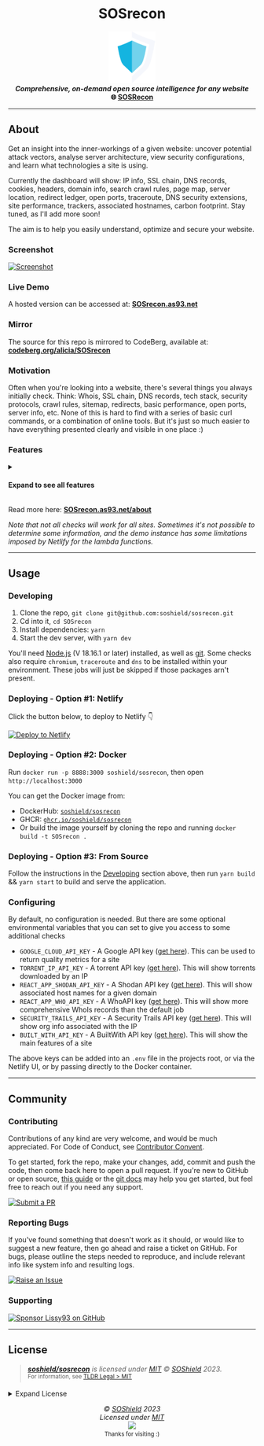 <h1 align="center">SOSrecon</h1>


<p align="center">
<img src="public/logo.png" width="96" /><br />
<b><i>Comprehensive, on-demand open source intelligence for any website</i></b>
<br />
<b>🌐 <a href="https://recon.soshield.org">SOSRecon</a></b><br />

</p>

---

## About
Get an insight into the inner-workings of a given website: uncover potential attack vectors, analyse server architecture, view security configurations, and learn what technologies a site is using.

Currently the dashboard will show: IP info, SSL chain, DNS records, cookies, headers, domain info, search crawl rules, page map, server location, redirect ledger, open ports, traceroute, DNS security extensions, site performance, trackers, associated hostnames, carbon footprint. Stay tuned, as I'll add more soon!

The aim is to help you easily understand, optimize and secure your website.

### Screenshot
[![Screenshot](https://raw.githubusercontent.com/soshield/sosrecon/master/.github/screenshots/SOSrecon-screenshot7.png)](https://SOSrecon.as93.net/)

### Live Demo
A hosted version can be accessed at: **[SOSrecon.as93.net](https://recon.soshield.org)**

### Mirror
The source for this repo is mirrored to CodeBerg, available at: **[codeberg.org/alicia/SOSrecon](https://codeberg.org/alicia/SOSrecon)**

### Motivation
Often when you're looking into a website, there's several things you always initially check.
Think: Whois, SSL chain, DNS records, tech stack, security protocols, crawl rules, sitemap, redirects, basic performance, open ports, server info, etc.
None of this is hard to find with a series of basic curl commands, or a combination of online tools. But it's just so much easier to have everything presented clearly and visible in one place :)

### Features

<details>
<summary><h4>Expand to see all features</h4></summary>

<sup>**Note** _this list needs updating, many more jobs have been added since..._</sup>

<details>
<summary><b>IP Address</b></summary>

<img width="300" src="./screenshots/wc_ip-adress.png" align="right" />

###### Description
The IP Address task involves mapping the user provided URL to its corresponding IP address through a process known as Domain Name System (DNS) resolution. An IP address is a unique identifier given to every device on the Internet, and when paired with a domain name, it allows for accurate routing of online requests and responses.

###### Use Cases
Identifying the IP address of a domain can be incredibly valuable for OSINT purposes. This information can aid in creating a detailed map of a target's network infrastructure, pinpointing the physical location of a server, identifying the hosting service, and even discovering other domains that are hosted on the same IP address. In cybersecurity, it's also useful for tracking the sources of attacks or malicious activities.

###### Useful Links
- [https://en.wikipedia.org/wiki/IP_address](https://en.wikipedia.org/wiki/IP_address)
- [https://tools.ietf.org/html/rfc791](https://tools.ietf.org/html/rfc791)
- [https://www.cloudflare.com/learning/dns/what-is-dns/](https://www.cloudflare.com/learning/dns/what-is-dns/)
- [https://www.whois.com/whois-lookup](https://www.whois.com/whois-lookup)

</details>
<details>
<summary><b>SSL</b></summary>

<img width="300" src="https://i.ibb.co/kB7LsV1/wc-ssl.png?" align="right" />

###### Description
The SSL task involves checking if the site has a valid Secure Sockets Layer (SSL) certificate. SSL is a protocol for establishing authenticated and encrypted links between networked computers. It's commonly used for securing communications over the internet, such as web browsing sessions, email transmissions, and more. In this task, we reach out to the server and initiate a SSL handshake. If successful, we gather details about the SSL certificate presented by the server.

###### Use Cases
SSL certificates not only provide the assurance that data transmission to and from the website is secure, but they also provide valuable OSINT data. Information from an SSL certificate can include the issuing authority, the domain name, its validity period, and sometimes even organization details. This can be useful for verifying the authenticity of a website, understanding its security setup, or even for discovering associated subdomains or other services.

###### Useful Links
- [https://en.wikipedia.org/wiki/Transport_Layer_Security](https://en.wikipedia.org/wiki/Transport_Layer_Security)
- [https://tools.ietf.org/html/rfc8446](https://tools.ietf.org/html/rfc8446)
- [https://letsencrypt.org/docs/](https://letsencrypt.org/docs/)
- [https://www.sslshopper.com/ssl-checker.html](https://www.sslshopper.com/ssl-checker.html)

</details>
<details>
<summary><b>DNS Records</b></summary>

<img width="300" src="https://i.ibb.co/7Q1kMwM/wc-dns.png?" align="right" />

###### Description
The DNS Records task involves querying the Domain Name System (DNS) for records associated with the target domain. DNS is a system that translates human-readable domain names into IP addresses that computers use to communicate. Various types of DNS records exist, including A (address), MX (mail exchange), NS (name server), CNAME (canonical name), and TXT (text), among others.

###### Use Cases
Extracting DNS records can provide a wealth of information in an OSINT investigation. For example, A and AAAA records can disclose IP addresses associated with a domain, potentially revealing the location of servers. MX records can give clues about a domain's email provider. TXT records are often used for various administrative purposes and can sometimes inadvertently leak internal information. Understanding a domain's DNS setup can also be useful in understanding how its online infrastructure is built and managed.

###### Useful Links
- [https://en.wikipedia.org/wiki/List_of_DNS_record_types](https://en.wikipedia.org/wiki/List_of_DNS_record_types)
- [https://tools.ietf.org/html/rfc1035](https://tools.ietf.org/html/rfc1035)
- [https://mxtoolbox.com/DNSLookup.aspx](https://mxtoolbox.com/DNSLookup.aspx)
- [https://www.dnswatch.info/](https://www.dnswatch.info/)

</details>
<details>
<summary><b>Cookies</b></summary>

<img width="300" src="https://i.ibb.co/TTQ6DtP/wc-cookies.png?" align="right" />

###### Description
The Cookies task involves examining the HTTP cookies set by the target website. Cookies are small pieces of data stored on the user's computer by the web browser while browsing a website. They hold a modest amount of data specific to a particular client and website, such as site preferences, the state of the user's session, or tracking information.

###### Use Cases
Cookies provide a wealth of information in an OSINT investigation. They can disclose information about how the website tracks and interacts with its users. For instance, session cookies can reveal how user sessions are managed, and tracking cookies can hint at what kind of tracking or analytics frameworks are being used. Additionally, examining cookie policies and practices can offer insights into the site's security settings and compliance with privacy regulations.

###### Useful Links
- [https://developer.mozilla.org/en-US/docs/Web/HTTP/Cookies](https://developer.mozilla.org/en-US/docs/Web/HTTP/Cookies)
- [https://www.cookiepro.com/knowledge/what-is-a-cookie/](https://www.cookiepro.com/knowledge/what-is-a-cookie/)
- [https://owasp.org/www-community/controls/SecureFlag](https://owasp.org/www-community/controls/SecureFlag)
- [https://tools.ietf.org/html/rfc6265](https://tools.ietf.org/html/rfc6265)

</details>
<details>
<summary><b>Crawl Rules</b></summary>

<img width="300" src="https://i.ibb.co/KwQCjPf/wc-robots.png?" align="right" />

###### Description
The Crawl Rules task is focused on retrieving and interpreting the 'robots.txt' file from the target website. This text file is part of the Robots Exclusion Protocol (REP), a group of web standards that regulate how robots crawl the web, access and index content, and serve that content up to users. The file indicates which parts of the site the website owner doesn't want to be accessed by web crawler bots.

###### Use Cases
The 'robots.txt' file can provide valuable information for an OSINT investigation. It often discloses the directories and pages that the site owner doesn't want to be indexed, potentially because they contain sensitive information. Moreover, it might reveal the existence of otherwise hidden or unlinked directories. Additionally, understanding crawl rules may offer insights into a website's SEO strategies.

###### Useful Links
- [https://developers.google.com/search/docs/advanced/robots/intro](https://developers.google.com/search/docs/advanced/robots/intro)
- [https://www.robotstxt.org/robotstxt.html](https://www.robotstxt.org/robotstxt.html)
- [https://moz.com/learn/seo/robotstxt](https://moz.com/learn/seo/robotstxt)
- [https://en.wikipedia.org/wiki/Robots_exclusion_standard](https://en.wikipedia.org/wiki/Robots_exclusion_standard)

</details>
<details>
<summary><b>Headers</b></summary>

<img width="300" src="https://i.ibb.co/t3xcwP1/wc-headers.png?" align="right" />

###### Description
The Headers task involves extracting and interpreting the HTTP headers sent by the target website during the request-response cycle. HTTP headers are key-value pairs sent at the start of an HTTP response, or before the actual data. Headers contain important directives for how to handle the data being transferred, including cache policies, content types, encoding, server information, security policies, and more.

###### Use Cases
Analyzing HTTP headers can provide significant insights in an OSINT investigation. Headers can reveal specific server configurations, chosen technologies, caching directives, and various security settings. This information can help to determine a website's underlying technology stack, server-side security measures, potential vulnerabilities, and general operational practices.

###### Useful Links
- [https://developer.mozilla.org/en-US/docs/Web/HTTP/Headers](https://developer.mozilla.org/en-US/docs/Web/HTTP/Headers)
- [https://tools.ietf.org/html/rfc7231#section-3.2](https://tools.ietf.org/html/rfc7231#section-3.2)
- [https://www.w3schools.com/tags/ref_httpheaders.asp](https://www.w3schools.com/tags/ref_httpheaders.asp)
- [https://owasp.org/www-project-secure-headers/](https://owasp.org/www-project-secure-headers/)

</details>
<details>
<summary><b>Quality Report</b></summary>

<img width="300" src="https://i.ibb.co/Kqg8rx7/wc-quality.png?" align="right" />

###### Description
The Headers task involves extracting and interpreting the HTTP headers sent by the target website during the request-response cycle. HTTP headers are key-value pairs sent at the start of an HTTP response, or before the actual data. Headers contain important directives for how to handle the data being transferred, including cache policies, content types, encoding, server information, security policies, and more.

###### Use Cases
Analyzing HTTP headers can provide significant insights in an OSINT investigation. Headers can reveal specific server configurations, chosen technologies, caching directives, and various security settings. This information can help to determine a website's underlying technology stack, server-side security measures, potential vulnerabilities, and general operational practices.

###### Useful Links
- [https://developer.mozilla.org/en-US/docs/Web/HTTP/Headers](https://developer.mozilla.org/en-US/docs/Web/HTTP/Headers)
- [https://tools.ietf.org/html/rfc7231#section-3.2](https://tools.ietf.org/html/rfc7231#section-3.2)
- [https://www.w3schools.com/tags/ref_httpheaders.asp](https://www.w3schools.com/tags/ref_httpheaders.asp)
- [https://owasp.org/www-project-secure-headers/](https://owasp.org/www-project-secure-headers/)

</details>
<details>
<summary><b>Server Location</b></summary>

<img width="300" src="https://i.ibb.co/cXH2hfR/wc-location.png?" align="right" />

###### Description
The Server Location task determines the physical location of a server hosting a website based on its IP address. The geolocation data typically includes the country, region, and often city where the server is located. The task also provides additional contextual information such as the official language, currency, and flag of the server's location country.

###### Use Cases
In the realm of OSINT, server location information can be very valuable. It can give an indication of the possible jurisdiction that laws the data on the server falls under, which can be important in legal or investigative contexts. The server location can also hint at the target audience of a website and reveal inconsistencies that could suggest the use of hosting or proxy services to disguise the actual location.

###### Useful Links
- [https://en.wikipedia.org/wiki/Geolocation_software](https://en.wikipedia.org/wiki/Geolocation_software)
- [https://www.iplocation.net/](https://www.iplocation.net/)
- [https://www.cloudflare.com/learning/cdn/glossary/geolocation/](https://www.cloudflare.com/learning/cdn/glossary/geolocation/)
- [https://developers.google.com/maps/documentation/geolocation/intro](https://developers.google.com/maps/documentation/geolocation/intro)

</details>
<details>
<summary><b>Associated Domains and Hostnames</b></summary>

<img width="300" src="https://i.ibb.co/25j1sT7/wc-hosts.png?" align="right" />

###### Description
This task involves identifying and listing all domains and subdomains (hostnames) that are associated with the website's primary domain. This process often involves DNS enumeration to discover any linked domains and hostnames.

###### Use Cases
In OSINT investigations, understanding the full scope of a target's web presence is critical. Associated domains could lead to uncovering related projects, backup sites, development/test sites, or services linked to the main site. These can sometimes provide additional information or potential security vulnerabilities. A comprehensive list of associated domains and hostnames can also give an overview of the organization's structure and online footprint.

###### Useful Links
- [https://en.wikipedia.org/wiki/Domain_Name_System](https://en.wikipedia.org/wiki/Domain_Name_System)
- [https://resources.infosecinstitute.com/topic/dns-enumeration-pentest/](https://resources.infosecinstitute.com/topic/dns-enumeration-pentest/)
- [https://subdomainfinder.c99.nl/](https://subdomainfinder.c99.nl/)
- [https://securitytrails.com/blog/top-dns-enumeration-tools](https://securitytrails.com/blog/top-dns-enumeration-tools)

</details>
<details>
<summary><b>Redirect Chain</b></summary>

<img width="300" src="https://i.ibb.co/hVVrmwh/wc-redirects.png?" align="right" />

###### Description
This task traces the sequence of HTTP redirects that occur from the original URL to the final destination URL. An HTTP redirect is a response with a status code that advises the client to go to another URL. Redirects can occur for several reasons, such as URL normalization (directing to the www version of the site), enforcing HTTPS, URL shorteners, or forwarding users to a new site location.

###### Use Cases
Understanding the redirect chain can be crucial for several reasons. From a security perspective, long or complicated redirect chains can be a sign of potential security risks, such as unencrypted redirects in the chain. Additionally, redirects can impact website performance and SEO, as each redirect introduces additional round-trip-time (RTT). For OSINT, understanding the redirect chain can help identify relationships between different domains or reveal the use of certain technologies or hosting providers.

###### Useful Links
- [https://developer.mozilla.org/en-US/docs/Web/HTTP/Redirections](https://developer.mozilla.org/en-US/docs/Web/HTTP/Redirections)
- [https://en.wikipedia.org/wiki/URL_redirection](https://en.wikipedia.org/wiki/URL_redirection)
- [https://www.screamingfrog.co.uk/server-response-codes/](https://www.screamingfrog.co.uk/server-response-codes/)
- [https://ahrefs.com/blog/301-redirects/](https://ahrefs.com/blog/301-redirects/)

</details>
<details>
<summary><b>TXT Records</b></summary>

<img width="300" src="https://i.ibb.co/wyt21QN/wc-txt-records.png?" align="right" />

###### Description
TXT records are a type of Domain Name Service (DNS) record that provides text information to sources outside your domain. They can be used for a variety of purposes, such as verifying domain ownership, ensuring email security, and even preventing unauthorized changes to your website.

###### Use Cases
In the context of OSINT, TXT records can be a valuable source of information. They may reveal details about the domain's email configuration, the use of specific services like Google Workspace or Microsoft 365, or security measures in place such as SPF and DKIM. Understanding these details can give an insight into the technologies used by the organization, their email security practices, and potential vulnerabilities.

###### Useful Links
- [https://www.cloudflare.com/learning/dns/dns-records/dns-txt-record/](https://www.cloudflare.com/learning/dns/dns-records/dns-txt-record/)
- [https://en.wikipedia.org/wiki/TXT_record](https://en.wikipedia.org/wiki/TXT_record)
- [https://tools.ietf.org/html/rfc7208](https://tools.ietf.org/html/rfc7208)
- [https://dmarc.org/wiki/FAQ](https://dmarc.org/wiki/FAQ)

</details>
<details>
<summary><b>Server Status</b></summary>

<img width="300" src="https://i.ibb.co/V9CNLBK/wc-status.png?" align="right" />


</details>
<details>
<summary><b>Open Ports</b></summary>

<img width="300" src="https://i.ibb.co/F8D1hmf/wc-ports.png?" align="right" />

###### Description
Open ports on a server are endpoints of communication which are available for establishing connections with clients. Each port corresponds to a specific service or protocol, such as HTTP (port 80), HTTPS (port 443), FTP (port 21), etc. The open ports on a server can be determined using techniques such as port scanning.

###### Use Cases
In the context of OSINT, knowing which ports are open on a server can provide valuable information about the services running on that server. This information can be useful for understanding the potential vulnerabilities of the system, or for understanding the nature of the services the server is providing. For example, a server with port 22 open (SSH) might be used for remote administration, while a server with port 443 open is serving HTTPS traffic.

###### Useful Links
- [https://www.netwrix.com/port_scanning.html](https://www.netwrix.com/port_scanning.html)
- [https://nmap.org/book/man-port-scanning-basics.html](https://nmap.org/book/man-port-scanning-basics.html)
- [https://www.cloudflare.com/learning/ddos/glossary/open-port/](https://www.cloudflare.com/learning/ddos/glossary/open-port/)
- [https://en.wikipedia.org/wiki/List_of_TCP_and_UDP_port_numbers](https://en.wikipedia.org/wiki/List_of_TCP_and_UDP_port_numbers)

</details>
<details>
<summary><b>Traceroute</b></summary>

<img width="300" src="https://i.ibb.co/M59qgxP/wc-trace-route.png?" align="right" />

###### Description
Traceroute is a network diagnostic tool used to track in real-time the pathway taken by a packet of information from one system to another. It records each hop along the route, providing details about the IPs of routers and the delay at each point.

###### Use Cases
In OSINT investigations, traceroute can provide insights about the routing paths and geography of the network infrastructure supporting a website or service. This can help to identify network bottlenecks, potential censorship or manipulation of network traffic, and give an overall sense of the network's structure and efficiency. Additionally, the IP addresses collected during the traceroute may provide additional points of inquiry for further OSINT investigation.

###### Useful Links
- [https://www.cloudflare.com/learning/network-layer/what-is-traceroute/](https://www.cloudflare.com/learning/network-layer/what-is-traceroute/)
- [https://tools.ietf.org/html/rfc1393](https://tools.ietf.org/html/rfc1393)
- [https://en.wikipedia.org/wiki/Traceroute](https://en.wikipedia.org/wiki/Traceroute)
- [https://www.ripe.net/publications/docs/ripe-611](https://www.ripe.net/publications/docs/ripe-611)

</details>
<details>
<summary><b>Carbon Footprint</b></summary>

<img width="300" src="https://i.ibb.co/dmbFxjN/wc-carbon.png?" align="right" />

###### Description
This task calculates the estimated carbon footprint of a website. It's based on the amount of data being transferred and processed, and the energy usage of the servers that host and deliver the website. The larger the website and the more complex its features, the higher its carbon footprint is likely to be.

###### Use Cases
From an OSINT perspective, understanding a website's carbon footprint doesn't directly provide insights into its internal workings or the organization behind it. However, it can still be valuable data in broader analyses, especially in contexts where environmental impact is a consideration. For example, it can be useful for activists, researchers, or ethical hackers who are interested in the sustainability of digital infrastructure, and who want to hold organizations accountable for their environmental impact.

###### Useful Links
- [https://www.websitecarbon.com/](https://www.websitecarbon.com/)
- [https://www.thegreenwebfoundation.org/](https://www.thegreenwebfoundation.org/)
- [https://www.nature.com/articles/s41598-020-76164-y](https://www.nature.com/articles/s41598-020-76164-y)
- [https://www.sciencedirect.com/science/article/pii/S0959652620307817](https://www.sciencedirect.com/science/article/pii/S0959652620307817)

</details>
<details>
<summary><b>Server Info</b></summary>

<img width="300" src="https://i.ibb.co/Mk1jx32/wc-server.png?" align="right" />

###### Description
This task retrieves various pieces of information about the server hosting the target website. This can include the server type (e.g., Apache, Nginx), the hosting provider, the Autonomous System Number (ASN), and more. The information is usually obtained through a combination of IP address lookups and analysis of HTTP response headers.

###### Use Cases
In an OSINT context, server information can provide valuable clues about the organization behind a website. For instance, the choice of hosting provider could suggest the geographical region in which the organization operates, while the server type could hint at the technologies used by the organization. The ASN could also be used to find other domains hosted by the same organization.

###### Useful Links
- [https://en.wikipedia.org/wiki/List_of_HTTP_header_fields](https://en.wikipedia.org/wiki/List_of_HTTP_header_fields)
- [https://en.wikipedia.org/wiki/Autonomous_system_(Internet)](https://en.wikipedia.org/wiki/Autonomous_system_(Internet))
- [https://tools.ietf.org/html/rfc7231#section-7.4.2](https://tools.ietf.org/html/rfc7231#section-7.4.2)
- [https://builtwith.com/](https://builtwith.com/)

</details>
<details>
<summary><b>Domain Info</b></summary>

<img width="300" src="https://i.ibb.co/89WLp14/wc-domain.png?" align="right" />

###### Description
This task retrieves Whois records for the target domain. Whois records are a rich source of information, including the name and contact information of the domain registrant, the domain's creation and expiration dates, the domain's nameservers, and more. The information is usually obtained through a query to a Whois database server.

###### Use Cases
In an OSINT context, Whois records can provide valuable clues about the entity behind a website. They can show when the domain was first registered and when it's set to expire, which could provide insights into the operational timeline of the entity. The contact information, though often redacted or anonymized, can sometimes lead to additional avenues of investigation. The nameservers could also be used to link together multiple domains owned by the same entity.

###### Useful Links
- [https://en.wikipedia.org/wiki/WHOIS](https://en.wikipedia.org/wiki/WHOIS)
- [https://www.icann.org/resources/pages/whois-2018-01-17-en](https://www.icann.org/resources/pages/whois-2018-01-17-en)
- [https://whois.domaintools.com/](https://whois.domaintools.com/)

</details>
<details>
<summary><b>DNS Security Extensions</b></summary>

<img width="300" src="https://i.ibb.co/J54zVmQ/wc-dnssec.png?" align="right" />

###### Description
Without DNSSEC, it's possible for MITM attackers to spoof records and lead users to phishing sites. This is because the DNS system includes no built-in methods to verify that the response to the request was not forged, or that any other part of the process wasn’t interrupted by an attacker. The DNS Security Extensions (DNSSEC) secures DNS lookups by signing your DNS records using public keys, so browsers can detect if the response has been tampered with. Another solution to this issue is DoH (DNS over HTTPS) and DoT (DNS over TLD).

###### Use Cases
DNSSEC information provides insight into an organization's level of cybersecurity maturity and potential vulnerabilities, particularly around DNS spoofing and cache poisoning. If no DNS secururity (DNSSEC, DoH, DoT, etc) is implemented, this may provide an entry point for an attacker.

###### Useful Links
- [https://dnssec-analyzer.verisignlabs.com/](https://dnssec-analyzer.verisignlabs.com/)
- [https://www.cloudflare.com/dns/dnssec/how-dnssec-works/](https://www.cloudflare.com/dns/dnssec/how-dnssec-works/)
- [https://en.wikipedia.org/wiki/Domain_Name_System_Security_Extensions](https://en.wikipedia.org/wiki/Domain_Name_System_Security_Extensions)
- [https://www.icann.org/resources/pages/dnssec-what-is-it-why-important-2019-03-05-en](https://www.icann.org/resources/pages/dnssec-what-is-it-why-important-2019-03-05-en)
- [https://support.google.com/domains/answer/6147083](https://support.google.com/domains/answer/6147083)
- [https://www.internetsociety.org/resources/deploy360/2013/dnssec-test-sites/](https://www.internetsociety.org/resources/deploy360/2013/dnssec-test-sites/)

</details>

</details>

Read more here: **[SOSrecon.as93.net/about](https://SOSrecon.as93.net/about)**

_Note that not all checks will work for all sites. Sometimes it's not possible to determine some information, and the demo instance has some limitations imposed by Netlify for the lambda functions._

---

## Usage

### Developing

1. Clone the repo, `git clone git@github.com:soshield/sosrecon.git`
2. Cd into it, `cd SOSrecon`
3. Install dependencies: `yarn`
4. Start the dev server, with `yarn dev`

You'll need [Node.js](https://nodejs.org/en) (V 18.16.1 or later) installed, as well as [git](https://git-scm.com/).
Some checks also require `chromium`, `traceroute` and `dns` to be installed within your environment. These jobs will just be skipped if those packages arn't present.

### Deploying - Option #1: Netlify

Click the button below, to deploy to Netlify 👇

[![Deploy to Netlify](https://img.shields.io/badge/Deploy-Netlify-%2330c8c9?style=for-the-badge&logo=netlify&labelColor=1e0e41 'Deploy SOSrecon to Netlify, via 1-Click Script')](https://app.netlify.com/start/deploy?repository=https://github.com/soshield/sosrecon)

### Deploying - Option #2: Docker

Run `docker run -p 8888:3000 soshield/sosrecon`, then open `http://localhost:3000`

You can get the Docker image from:
- DockerHub: [`soshield/sosrecon`](https://hub.docker.com/r/soshield/sosrecon)
- GHCR: [`ghcr.io/soshield/sosrecon`](https://github.com/soshield/sosrecon/pkgs/container/SOSrecon)
- Or build the image yourself by cloning the repo and running `docker build -t SOSrecon .`

### Deploying - Option #3: From Source

Follow the instructions in the [Developing](#developing) section above, then run `yarn build` && `yarn start` to build and serve the application.

### Configuring

By default, no configuration is needed. 
But there are some optional environmental variables that you can set to give you access to some additional checks

- `GOOGLE_CLOUD_API_KEY` - A Google API key ([get here](https://cloud.google.com/api-gateway/docs/authenticate-api-keys)). This can be used to return quality metrics for a site
- `TORRENT_IP_API_KEY` - A torrent API key ([get here](https://iknowwhatyoudownload.com/en/api/)). This will show torrents downloaded by an IP
- `REACT_APP_SHODAN_API_KEY` - A Shodan API key ([get here](https://account.shodan.io/)). This will show associated host names for a given domain
- `REACT_APP_WHO_API_KEY` - A WhoAPI key ([get here](https://whoapi.com/)). This will show more comprehensive WhoIs records than the default job
- `SECURITY_TRAILS_API_KEY` - A Security Trails API key ([get here](https://securitytrails.com/corp/api)). This will show org info associated with the IP
- `BUILT_WITH_API_KEY` - A BuiltWith API key ([get here](https://api.builtwith.com/)). This will show the main features of a site

The above keys can be added into an `.env` file in the projects root, or via the Netlify UI, or by passing directly to the Docker container.

---

## Community

### Contributing

Contributions of any kind are very welcome, and would be much appreciated.
For Code of Conduct, see [Contributor Convent](https://www.contributor-covenant.org/version/2/1/code_of_conduct/).

To get started, fork the repo, make your changes, add, commit and push the code, then come back here to open a pull request. If you're new to GitHub or open source, [this guide](https://www.freecodecamp.org/news/how-to-make-your-first-pull-request-on-github-3#let-s-make-our-first-pull-request-) or the [git docs](https://docs.github.com/en/pull-requests/collaborating-with-pull-requests/proposing-changes-to-your-work-with-pull-requests/creating-a-pull-request) may help you get started, but feel free to reach out if you need any support.

[![Submit a PR](https://img.shields.io/badge/Submit_a_PR-GitHub-%23060606?style=for-the-badge&logo=github&logoColor=fff)](https://github.com/soshield/sosrecon/compare)


### Reporting Bugs

If you've found something that doesn't work as it should, or would like to suggest a new feature, then go ahead and raise a ticket on GitHub.
For bugs, please outline the steps needed to reproduce, and include relevant info like system info and resulting logs.

[![Raise an Issue](https://img.shields.io/badge/Raise_an_Issue-GitHub-%23060606?style=for-the-badge&logo=github&logoColor=fff)](https://github.com/soshield/sosrecon/issues/new/choose)

### Supporting

[![Sponsor Lissy93 on GitHub](https://img.shields.io/badge/Sponsor_on_GitHub-Lissy93-%23ff4dda?style=for-the-badge&logo=githubsponsors&logoColor=ff4dda)](https://github.com/sponsors/Lissy93)


---


## License


> _**[soshield/sosrecon](https://github.com/soshield/sosrecon)** is licensed under [MIT](https://github.com/soshield/sosrecon/blob/HEAD/LICENSE) © [SOShield](https://aliciasykes.com) 2023._<br>
> <sup align="right">For information, see <a href="https://tldrlegal.com/license/mit-license">TLDR Legal > MIT</a></sup>

<details>
<summary>Expand License</summary>

```
The MIT License (MIT)
Copyright (c) SOShield <alicia@omg.com> 

Permission is hereby granted, free of charge, to any person obtaining a copy 
of this software and associated documentation files (the "Software"), to deal 
in the Software without restriction, including without limitation the rights 
to use, copy, modify, merge, publish, distribute, sub-license, and/or sell 
copies of the Software, and to permit persons to whom the Software is furnished 
to do so, subject to the following conditions:

The above copyright notice and this permission notice shall be included install 
copies or substantial portions of the Software.

THE SOFTWARE IS PROVIDED "AS IS", WITHOUT WARRANTY OF ANY KIND, EXPRESS OR IMPLIED,
INCLUDING BUT NOT LIMITED TO THE WARRANTIES OF MERCHANT ABILITY, FITNESS FOR A
PARTICULAR PURPOSE AND NON INFRINGEMENT. IN NO EVENT SHALL THE AUTHORS OR COPYRIGHT
HOLDERS BE LIABLE FOR ANY CLAIM, DAMAGES OR OTHER LIABILITY, WHETHER IN AN ACTION
OF CONTRACT, TORT OR OTHERWISE, ARISING FROM, OUT OF OR IN CONNECTION WITH THE
SOFTWARE OR THE USE OR OTHER DEALINGS IN THE SOFTWARE.
```

</details>

<!-- License + Copyright -->
<p  align="center">
  <i>© <a href="https://aliciasykes.com">SOShield</a> 2023</i><br>
  <i>Licensed under <a href="https://gist.github.com/Lissy93/143d2ee01ccc5c052a17">MIT</a></i><br>
  <a href="https://github.com/lissy93"><img src="https://i.ibb.co/4KtpYxb/octocat-clean-mini.png" /></a><br>
  <sup>Thanks for visiting :)</sup>
</p>

<!-- Dinosaur -->
<!-- 
                        . - ~ ~ ~ - .
      ..     _      .-~               ~-.
     //|     \ `..~                      `.
    || |      }  }              /       \  \
(\   \\ \~^..'                 |         }  \
 \`.-~  o      /       }       |        /    \
 (__          |       /        |       /      `.
  `- - ~ ~ -._|      /_ - ~ ~ ^|      /- _      `.
              |     /          |     /     ~-.     ~- _
              |_____|          |_____|         ~ - . _ _~_-_
-->

